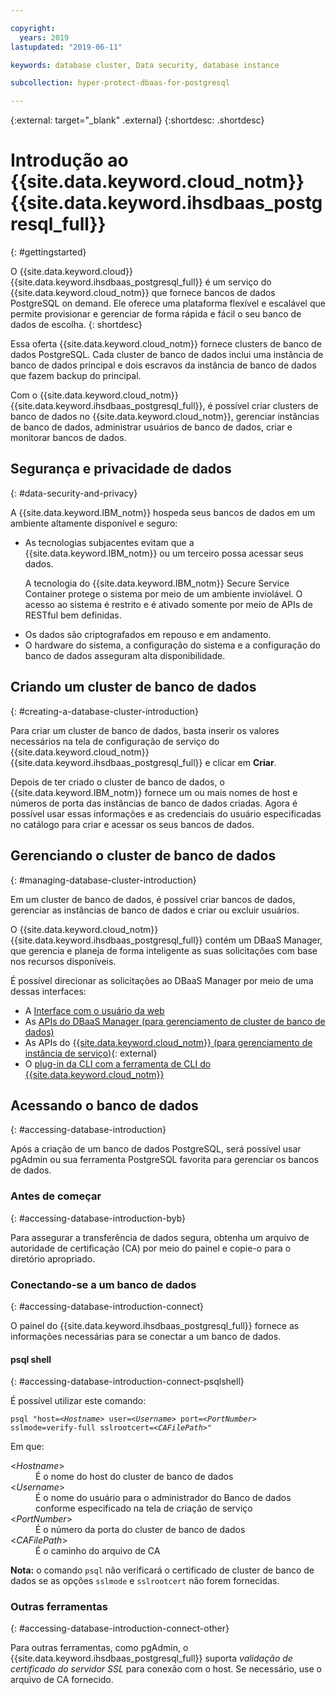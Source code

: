```yaml
---

copyright:
  years: 2019
lastupdated: "2019-06-11"

keywords: database cluster, Data security, database instance

subcollection: hyper-protect-dbaas-for-postgresql

---
```


{:external: target="_blank" .external}
{:shortdesc: .shortdesc}

# Introdução ao {{site.data.keyword.cloud_notm}} {{site.data.keyword.ihsdbaas_postgresql_full}}
{: #gettingstarted}

O {{site.data.keyword.cloud}} {{site.data.keyword.ihsdbaas_postgresql_full}} é um serviço do {{site.data.keyword.cloud_notm}} que fornece bancos de dados PostgreSQL on demand. Ele oferece uma plataforma flexível e escalável que permite provisionar e gerenciar
de forma rápida e fácil o seu banco de dados de escolha.
{: shortdesc}

Essa oferta {{site.data.keyword.cloud_notm}} fornece clusters de banco de dados PostgreSQL. Cada cluster de banco de dados inclui uma instância de banco de dados principal e dois escravos da instância de banco de dados que fazem backup do principal.

Com o {{site.data.keyword.cloud_notm}} {{site.data.keyword.ihsdbaas_postgresql_full}}, é possível criar clusters de banco de dados no {{site.data.keyword.cloud_notm}},
gerenciar instâncias de banco de dados, administrar usuários de banco de dados, criar e
monitorar bancos de dados.

## Segurança e privacidade de dados
{: #data-security-and-privacy}

A {{site.data.keyword.IBM_notm}} hospeda seus bancos de dados em um ambiente altamente disponível e seguro:
<ul>
<li>As tecnologias subjacentes evitam que a {{site.data.keyword.IBM_notm}} ou um terceiro possa acessar seus dados.
<p>A tecnologia do {{site.data.keyword.IBM_notm}} Secure Service Container protege o sistema por meio de um
ambiente inviolável. O acesso ao sistema é restrito e é ativado somente
por meio de APIs de RESTful bem definidas.</p></li>
<li>Os dados são criptografados em repouso e em andamento.</li>
<li>O hardware do sistema, a configuração do sistema e a configuração do banco de dados asseguram alta disponibilidade.</li>
</ul>

<!--
For more information, watch:

- [Data security and privacy using {{site.data.keyword.cloud_notm}} {{site.data.keyword.ihsdbaas_full}} - English version](https://www.youtube.com/watch?v=__IBP727IL8){: external}
- [Data security and privacy using {{site.data.keyword.cloud_notm}} {{site.data.keyword.ihsdbaas_full}} - Chinese version](https://v.youku.com/v_show/id_XMzc3ODQzMzYwMA==.html){: external}
-->

## Criando um cluster de banco de dados
{: #creating-a-database-cluster-introduction}

Para criar um cluster de banco de dados, basta inserir os valores necessários na
tela de configuração de serviço do {{site.data.keyword.cloud_notm}} {{site.data.keyword.ihsdbaas_postgresql_full}} e clicar em **Criar**.

Depois de ter criado o cluster de banco de dados, o {{site.data.keyword.IBM_notm}} fornece um ou mais nomes de host e números
de porta das instâncias de banco de dados criadas. Agora é possível usar essas informações
e as credenciais do usuário especificadas no catálogo para criar e acessar os seus
bancos de dados.

## Gerenciando o cluster de banco de dados
{: #managing-database-cluster-introduction}

Em um cluster de banco de dados, é possível criar bancos de dados, gerenciar as instâncias de banco de dados e
criar ou excluir usuários.

O {{site.data.keyword.cloud_notm}} {{site.data.keyword.ihsdbaas_postgresql_full}} contém um DBaaS Manager, que gerencia e
planeja de forma inteligente as suas solicitações com base nos recursos disponíveis.

É possível direcionar as solicitações ao DBaaS Manager por meio de uma dessas interfaces:

- A [Interface com o usuário da web](/docs/services/hyper-protect-dbaas-for-postgresql?topic=hyper-protect-dbaas-for-postgresql-dbaas_webui_service)
- As [APIs do DBaaS Manager (para gerenciamento de cluster de banco de dados)](/docs/services/hyper-protect-dbaas-for-postgresql?topic=hyper-protect-dbaas-for-postgresql-gen_inst_mgr_apis)
- As APIs do [{{site.data.keyword.cloud_notm}} (para gerenciamento de instância de serviço)](https://{DomainName}/apidocs/hyperp-dbaas){: external}
- O [plug-in da CLI com a ferramenta de CLI do {{site.data.keyword.cloud_notm}}](/docs/services/hyper-protect-dbaas-for-postgresql?topic=hyper-protect-dbaas-for-postgresql-install-ibm-cli)


## Acessando o banco de dados
{: #accessing-database-introduction}

Após a criação de um banco de dados PostgreSQL, será possível usar pgAdmin ou sua ferramenta PostgreSQL favorita para gerenciar os bancos de dados.

### Antes de começar
{: #accessing-database-introduction-byb}

Para assegurar a transferência de dados segura, obtenha um arquivo de autoridade de certificação (CA)
por meio do painel e copie-o para o diretório apropriado.

### Conectando-se a um banco de dados
{: #accessing-database-introduction-connect}

O painel do {{site.data.keyword.ihsdbaas_postgresql_full}} fornece as informações necessárias para se conectar a um banco de dados.

#### psql shell
{: #accessing-database-introduction-connect-psqlshell}

É possível utilizar este comando:
<pre><code class="hljs">psql "host=&lt;<em>Hostname</em>&gt; user=&lt;<em>Username</em>&gt; port=&lt;<em>PortNumber</em>&gt; sslmode=verify-full sslrootcert=&lt;<em>CAFilePath</em>&gt;"</code></pre>
Em
que:
<dl>
  <dt> &lt;<em>Hostname</em>&gt; </dt>
    <dd> É o nome do host do cluster de banco de dados </dd>
  <dt> &lt;<em>Username</em>&gt; </dt>
    <dd> É o nome do usuário para o administrador do Banco de dados conforme especificado na tela de criação de serviço </dd>
  <dt> &lt;<em>PortNumber</em>&gt; </dt>
    <dd> É o número da porta do cluster de banco de dados </dd>
  <dt> &lt;<em>CAFilePath</em>&gt; </dt>
    <dd> É o caminho do arquivo de CA </dd>  
</dl>

**Nota:** o comando `psql` não verificará o certificado de cluster de banco de dados se as opções `sslmode` e `sslrootcert` não forem fornecidas.

### Outras ferramentas
{: #accessing-database-introduction-connect-other}

Para outras ferramentas, como pgAdmin, o {{site.data.keyword.ihsdbaas_postgresql_full}} suporta *validação de certificado do servidor SSL* para conexão com o host. Se necessário, use o arquivo de CA fornecido.
